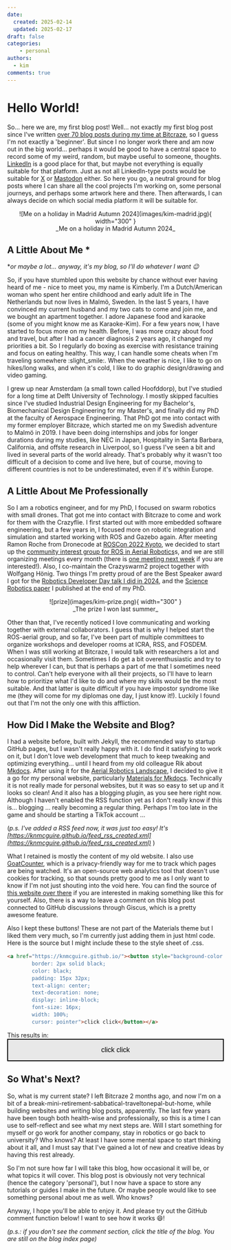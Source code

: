 ```yaml
---
date:
  created: 2025-02-14
  updated: 2025-02-17
draft: false
categories: 
    - personal
authors:
  - kim
comments: true
---
```


<script data-goatcounter="https://knmcguire.goatcounter.com/count"
async src="//gc.zgo.at/count.js"></script>

# Hello World!

So... here we are, my first blog post! Well... not exactly my first blog post since I've written [over 70 blog posts during my time at Bitcraze](https://www.bitcraze.io/author/kimberly/), so I guess I'm not exactly a 'beginner'. But since I no longer work there and am now out in the big world... perhaps it would be good to have a central space to record some of my weird, random, but maybe useful to someone, thoughts. [LinkedIn](https://www.linkedin.com/in/knmcguire/) is a good place for that, but maybe not everything is equally suitable for that platform. Just as not all LinkedIn-type posts would be suitable for [X](https://www.x.com/k_n_mcguire/) or [Mastodon](https://fosstodon.org/@k_n_mcguire) either. So here you go, a neutral ground for blog posts where I can share all the cool projects I'm working on, some personal journeys, and perhaps some artwork here and there. Then afterwards, I can always decide on which social media platform it will be suitable for.

<center>![Me on a holiday in Madrid Autumn 2024](images/kim-madrid.jpg){ width="300" } <br>
_Me on a holiday in Madrid Autumn 2024_</center>

## A Little About Me *

*_or maybe a lot... anyway, it's my blog, so I'll do whatever I want :wink:_

So, if you have stumbled upon this website by chance without ever having heard of me - nice to meet you, my name is Kimberly. I'm a Dutch/American woman who spent her entire childhood and early adult life in The Netherlands but now lives in Malmö, Sweden. In the last 5 years, I have convinced my current husband and my two cats to come and join me, and we bought an apartment together. I adore Japanese food and karaoke (some of you might know me as Karaoke-Kim). For a few years now, I have started to focus more on my health. Before, I was more crazy about food and travel, but after I had a cancer diagnosis 2 years ago, it changed my priorities a bit. So I regularly do boxing as exercise with resistance training and focus on eating healthy. This way, I can handle some cheats when I'm traveling somewhere :slight_smile:. When the weather is nice, I like to go on hikes/long walks, and when it's cold, I like to do graphic design/drawing and video gaming.

I grew up near Amsterdam (a small town called Hoofddorp), but I've studied for a long time at Delft University of Technology. I mostly skipped faculties since I've studied Industrial Design Engineering for my Bachelor's, Biomechanical Design Engineering for my Master's, and finally did my PhD at the faculty of Aerospace Engineering. That PhD got me into contact with my former employer Bitcraze, which started me on my Swedish adventure to Malmö in 2019. I have been doing internships and jobs for longer durations during my studies, like NEC in Japan, Hospitality in Santa Barbara, California, and offsite research in Liverpool, so I guess I've seen a bit and lived in several parts of the world already. That's probably why it wasn't too difficult of a decision to come and live here, but of course, moving to different countries is not to be underestimated, even if it's within Europe.

## A Little About Me Professionally

So I am a robotics engineer, and for my PhD, I focused on swarm robotics with small drones. That got me into contact with Bitcraze to come and work for them with the Crazyflie. I first started out with more embedded software engineering, but a few years in, I focused more on robotic integration and simulation and started working with ROS and Gazebo again. After meeting Ramon Roche from Dronecode at [ROSCon 2022 Kyoto](https://roscon.ros.org/2022/), we decided to start up the [community interest group for ROS in Aerial Robotics](https://github.com/ROS-Aerial)s, and we are still organizing meetings every month (there is [one meeting next week](https://discourse.ros.org/t/aerial-robotics-meeting-february-20th-2025/42012) if you are interested!). Also, I co-maintain the Crazyswarm2 project together with Wolfgang Hönig. Two things I'm pretty proud of are the Best Speaker award I got for the [Robotics Developer Day talk I did in 2024](https://youtu.be/rtgt9Z1cPas), and the [Science Robotics paper](https://robotics.sciencemag.org/content/4/35/eaaw9710) I published at the end of my PhD.

<center>![prize](images/kim-prize.png){ width="300" } <br>
_The prize I won last summer_</center>

Other than that, I've recently noticed I love communicating and working together with external collaborators. I guess that is why I helped start the ROS-aerial group, and so far, I've been part of multiple committees to organize workshops and developer rooms at ICRA, RSS, and FOSDEM. When I was still working at Bitcraze, I would talk with researchers a lot and occasionally visit them. Sometimes I do get a bit overenthusiastic and try to help wherever I can, but that is perhaps a part of me that I sometimes need to control. Can't help everyone with all their projects, so I'll have to learn how to prioritize what I'd like to do and where my skills would be the most suitable. And that latter is quite difficult if you have impostor syndrome like me (they will come for my diplomas one day, I just know it!). Luckily I found out that I'm not the only one with this affliction.

## How Did I Make the Website and Blog?

I had a website before, built with Jekyll, the recommended way to startup GitHub pages, but I wasn't really happy with it. I do find it satisfying to work on it, but I don't love web development that much to keep tweaking and optimizing everything... until I heard from my old colleague Rik about [Mkdocs](https://www.mkdocs.org/). After using it for the [Aerial Robotics Landscape](https://ros-aerial.github.io/aerial_robotic_landscape/), I decided to give it a go for my personal website, particularly [Materials for Mkdocs](https://squidfunk.github.io/mkdocs-material/). Technically it is not really made for personal websites, but it was so easy to set up and it looks so clean! And it also has a blogging plugin, as you see here right now. Although I haven't enabled the RSS function yet as I don't really know if this is... blogging ... really becoming a regular thing. Perhaps I'm too late in the game and should be starting a TikTok account ...

(_p.s. I've added a RSS feed now, it was just too easy! It's [https://knmcguire.github.io/feed_rss_created.xml](https://knmcguire.github.io/feed_rss_created.xml)_  )

What I retained is mostly the content of my old website. I also use [GoatCounter](https://www.goatcounter.com/), which is a privacy-friendly way for me to track which pages are being watched. It's an open-source web analytics tool that doesn't use cookies for tracking, so that sounds pretty good to me as I only want to know if I'm not just shouting into the void here. You can find the source of [this website over there](https://github.com/knmcguire/knmcguire.github.io) if you are interested in making something like this for yourself. Also, there is a way to leave a comment on this blog post connected to GitHub discussions through Giscus, which is a pretty awesome feature.

Also I kept these buttons! These are not part of the Materials theme but I liked them very much, so I'm currently just adding them in just html code. Here is the source but I might include these to the style sheet of .css. 



```html
<a href="https://knmcguire.github.io/"><button style="background-color: #E8E8E8;
        border: 2px solid black;
        color: black;
        padding: 15px 32px;
        text-align: center;
        text-decoration: none;
        display: inline-block;
        font-size: 16px;
        width: 100%; 
        cursor: pointer">click click</button></a>
```
This results in:
<a href="https://knmcguire.github.io/"><button style="background-color: #E8E8E8;
        border: 2px solid black;
        color: black;
        padding: 15px 32px;
        text-align: center;
        text-decoration: none;
        display: inline-block;
        font-size: 16px;
        width: 100%; 
        cursor: pointer">click click</button></a>


## So What's Next?

So, what is my current state? I left Bitcraze 2 months ago, and now I'm on a bit of a break-mini-retirement-sabbatical-traveltonepal-but-home, while building websites and writing blog posts, apparently. The last few years have been tough both health-wise and professionally, so this is a time I can use to self-reflect and see what my next steps are. Will I start something for myself or go work for another company, stay in robotics or go back to university? Who knows? At least I have some mental space to start thinking about it all, and I must say that I've gained a lot of new and creative ideas by having this rest already.

So I'm not sure how far I will take this blog, how occasional it will be, or what topics it will cover. This blog post is obviously not very technical (hence the category 'personal'), but I now have a space to store any tutorials or guides I make in the future. Or maybe people would like to see something personal about me as well. Who knows?

Anyway, I hope you'll be able to enjoy it. And please try out the GitHub comment function below! I want to see how it works :smile:!

_(p.s.: if you don't see the comment section, click the title of the blog. You are still on the blog index page)_
